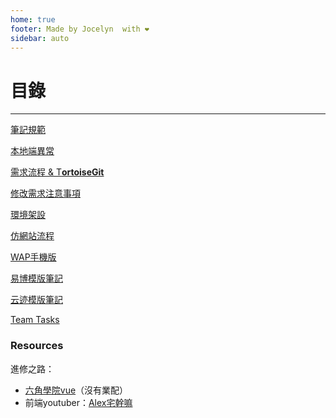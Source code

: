 ```yaml
---
home: true
footer: Made by Jocelyn  with ❤️
sidebar: auto
---
```


# 目錄
---
[筆記規範](../筆記規範/)

[本地端異常](../本地端異常/)

[需求流程 & T**ortoiseGit**](../需求流程/)

[修改需求注意事項](https://www.notion.so/230597b1e3b44204a30e01fadb627d1c)

[環境架設](https://www.notion.so/66171940e2344c40854f8915accb9d23)

[仿網站流程](https://www.notion.so/8d3483877f074f36b9952537fc12a586)

[WAP手機版](https://www.notion.so/WAP-0d402c21580c4a9591a954ee4ce71ba1)

[易博模版筆記](../易博模板筆記/)

[云迹模版筆記 ](https://www.notion.so/00942864f1a540fc91a780529242fc0d)

[Team Tasks](https://www.notion.so/8181fedf9ac8482ca0731d8ab00ccde3)

### Resources

進修之路：
- [六角學院vue](https://www.hexschool.com/qa/how-to.html)（沒有業配）
- 前端youtuber：[Alex宅幹嘛](https://www.youtube.com/c/AlexOtakuWhat)